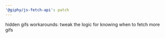 ```yaml
---
'@giphy/js-fetch-api': patch
---
```


hidden gifs workarounds: tweak the logic for knowing when to fetch more gifs
